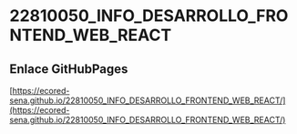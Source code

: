 # **22810050_INFO_DESARROLLO_FRONTEND_WEB_REACT**

## **Enlace GitHubPages**

[https://ecored-sena.github.io/22810050_INFO_DESARROLLO_FRONTEND_WEB_REACT/](https://ecored-sena.github.io/22810050_INFO_DESARROLLO_FRONTEND_WEB_REACT/)

#
